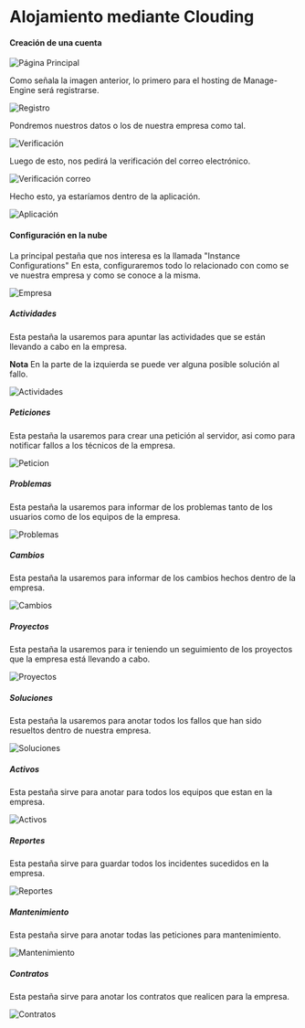 # Alojamiento mediante Clouding

#### Creación de una cuenta

![Página Principal](img/cloud1.png)

Como señala la imagen anterior, lo primero para el hosting de Manage-Engine será registrarse.

![Registro](img/cloud2.png)

Pondremos nuestros datos o los de nuestra empresa como tal.

![Verificación](img/cloud3.png)

Luego de esto, nos pedirá la verificación del correo electrónico.

![Verificación correo](img/cloud4.png)

Hecho esto, ya estaríamos dentro de la aplicación.

![Aplicación](img/cloud5.png)

#### Configuración  en la nube

La principal pestaña que nos interesa es la llamada "Instance Configurations"
En esta, configuraremos todo lo relacionado con como se ve nuestra empresa y como se conoce a la misma.

![Empresa](img/cloud6.png)

##### Actividades

Esta pestaña la usaremos para apuntar las actividades que se están llevando a cabo en la empresa.

**Nota** 
En la parte de la izquierda se puede ver alguna posible solución al fallo.

![Actividades](img/cloud16.png)

##### Peticiones

Esta pestaña la usaremos para crear una petición al servidor, asi como para notificar fallos a los técnicos de la empresa.

![Peticion](img/cloud7.png)

##### Problemas

Esta pestaña la usaremos para informar de los problemas tanto de los usuarios como de los equipos de la empresa.

![Problemas](img/cloud8.png)

##### Cambios

Esta pestaña la usaremos para informar de los cambios hechos dentro de la empresa.

![Cambios](img/cloud9.png)

##### Proyectos

Esta pestaña la usaremos para ir teniendo un seguimiento de los proyectos que la empresa está llevando a cabo.

![Proyectos](img/cloud10.png)

##### Soluciones

Esta pestaña la usaremos para anotar todos los fallos que han sido resueltos dentro de nuestra empresa.

![Soluciones](img/cloud11.png)

##### Activos

Esta pestaña sirve para anotar para todos los equipos que estan en la empresa.

![Activos](img/cloud12.png)

##### Reportes

Esta pestaña sirve para guardar todos los incidentes sucedidos en la empresa.

![Reportes](img/cloud13.png)

##### Mantenimiento

Esta pestaña sirve para anotar todas las peticiones para mantenimiento.

![Mantenimiento](img/cloud14.png)

##### Contratos

Esta pestaña sirve para anotar los contratos que realicen para la empresa.

![Contratos](img/cloud15.png)

